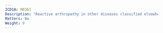 ```yaml
---
ICD10: M0361
Description: "Reactive arthropathy in other diseases classified elsewhere: Shoulder region"
Matters: No
Weight: 0
---
```


